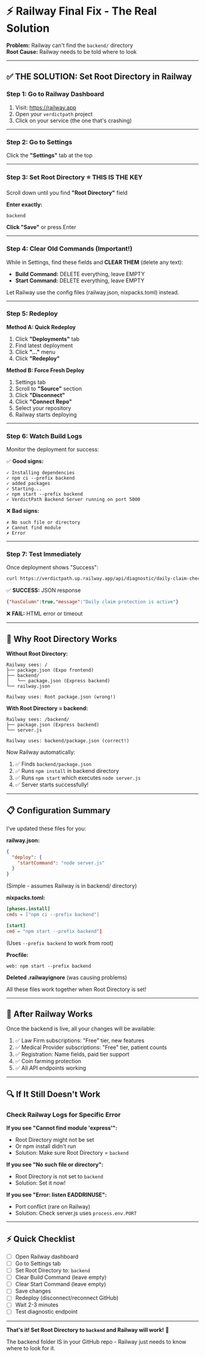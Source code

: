 # ⚡ Railway Final Fix - The Real Solution

**Problem:** Railway can't find the `backend/` directory  
**Root Cause:** Railway needs to be told where to look

---

## ✅ THE SOLUTION: Set Root Directory in Railway

### **Step 1: Go to Railway Dashboard**
1. Visit: https://railway.app
2. Open your `verdictpath` project
3. Click on your service (the one that's crashing)

---

### **Step 2: Go to Settings**
Click the **"Settings"** tab at the top

---

### **Step 3: Set Root Directory** ⭐ THIS IS THE KEY

Scroll down until you find **"Root Directory"** field

**Enter exactly:**
```
backend
```

**Click "Save"** or press Enter

---

### **Step 4: Clear Old Commands (Important!)**

While in Settings, find these fields and **CLEAR THEM** (delete any text):

- **Build Command:** DELETE everything, leave EMPTY
- **Start Command:** DELETE everything, leave EMPTY

Let Railway use the config files (railway.json, nixpacks.toml) instead.

---

### **Step 5: Redeploy**

**Method A: Quick Redeploy**
1. Click **"Deployments"** tab
2. Find latest deployment
3. Click **"..."** menu
4. Click **"Redeploy"**

**Method B: Force Fresh Deploy**
1. Settings tab
2. Scroll to **"Source"** section
3. Click **"Disconnect"**
4. Click **"Connect Repo"**
5. Select your repository
6. Railway starts deploying

---

### **Step 6: Watch Build Logs**

Monitor the deployment for success:

✅ **Good signs:**
```
✓ Installing dependencies
✓ npm ci --prefix backend
✓ added packages
✓ Starting...
✓ npm start --prefix backend
✓ VerdictPath Backend Server running on port 5000
```

❌ **Bad signs:**
```
✗ No such file or directory
✗ Cannot find module
✗ Error
```

---

### **Step 7: Test Immediately**

Once deployment shows "Success":

```bash
curl https://verdictpath.up.railway.app/api/diagnostic/daily-claim-check
```

✅ **SUCCESS:** JSON response
```json
{"hasColumn":true,"message":"Daily claim protection is active"}
```

❌ **FAIL:** HTML error or timeout

---

## 🎯 Why Root Directory Works

**Without Root Directory:**
```
Railway sees: /
├── package.json (Expo frontend)
├── backend/
│   └── package.json (Express backend)
└── railway.json

Railway uses: Root package.json (wrong!)
```

**With Root Directory = backend:**
```
Railway sees: /backend/
├── package.json (Express backend)
└── server.js

Railway uses: backend/package.json (correct!)
```

Now Railway automatically:
1. ✅ Finds `backend/package.json`
2. ✅ Runs `npm install` in backend directory
3. ✅ Runs `npm start` which executes `node server.js`
4. ✅ Server starts successfully!

---

## 📋 Configuration Summary

I've updated these files for you:

**railway.json:**
```json
{
  "deploy": {
    "startCommand": "node server.js"
  }
}
```
(Simple - assumes Railway is in backend/ directory)

**nixpacks.toml:**
```toml
[phases.install]
cmds = ["npm ci --prefix backend"]

[start]
cmd = "npm start --prefix backend"]
```
(Uses `--prefix backend` to work from root)

**Procfile:**
```
web: npm start --prefix backend
```

**Deleted .railwayignore** (was causing problems)

All these files work together when Root Directory is set!

---

## 🚀 After Railway Works

Once the backend is live, all your changes will be available:

1. ✅ Law Firm subscriptions: "Free" tier, new features
2. ✅ Medical Provider subscriptions: "Free" tier, patient counts
3. ✅ Registration: Name fields, paid tier support
4. ✅ Coin farming protection
5. ✅ All API endpoints working

---

## 🔍 If It Still Doesn't Work

### Check Railway Logs for Specific Error

**If you see "Cannot find module 'express'":**
- Root Directory might not be set
- Or npm install didn't run
- Solution: Make sure Root Directory = `backend`

**If you see "No such file or directory":**
- Root Directory is not set to `backend`
- Solution: Set it now!

**If you see "Error: listen EADDRINUSE":**
- Port conflict (rare on Railway)
- Solution: Check server.js uses `process.env.PORT`

---

## ⚡ Quick Checklist

- [ ] Open Railway dashboard
- [ ] Go to Settings tab
- [ ] Set Root Directory to: `backend`
- [ ] Clear Build Command (leave empty)
- [ ] Clear Start Command (leave empty)
- [ ] Save changes
- [ ] Redeploy (disconnect/reconnect GitHub)
- [ ] Wait 2-3 minutes
- [ ] Test diagnostic endpoint

---

**That's it! Set Root Directory to `backend` and Railway will work!** 🚀

The backend folder IS in your GitHub repo - Railway just needs to know where to look for it.
